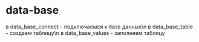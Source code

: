 # data-base
в data_base_connect - подключаемся к базе данных\n
в data_base_table - создаем таблицу\n
в data_base_values - заполняем таблицу
